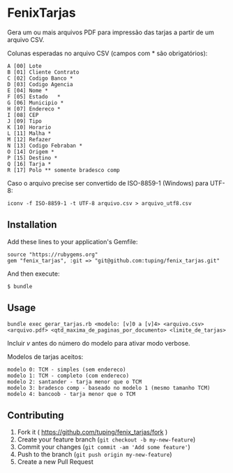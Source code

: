 # FenixTarjas

Gera um ou mais arquivos PDF para impressão das tarjas a partir de um arquivo CSV.

Colunas esperadas no arquivo CSV (campos com * são obrigatórios):

    A [00] Lote
    B [01] Cliente Contrato
    C [02] Codigo Banco *
    D [03] Codigo Agencia
    E [04] Nome	*
    F [05] Estado	*
    G [06] Municipio *
    H [07] Endereco *
    I [08] CEP
    J [09] Tipo
    K [10] Horario
    L [11] Malha *
    M [12] Refazer
    N [13] Codigo Febraban *
    O [14] Origem *
    P [15] Destino *
    Q [16] Tarja *
    R [17] Polo ** somente bradesco comp

Caso o arquivo precise ser convertido de ISO-8859-1 (Windows) para UTF-8:

    iconv -f ISO-8859-1 -t UTF-8 arquivo.csv > arquivo_utf8.csv

## Installation

Add these lines to your application's Gemfile:

    source "https://rubygems.org"
    gem "fenix_tarjas", :git => "git@github.com:tuping/fenix_tarjas.git"


And then execute:

    $ bundle

## Usage

    bundle exec gerar_tarjas.rb <modelo: [v]0 a [v]4> <arquivo.csv> <arquivo.pdf> <qtd_maxima_de_paginas_por_documento> <limite_de_tarjas>

Incluir *v* antes do número do modelo para ativar modo verbose.

Modelos de tarjas aceitos:

    modelo 0: TCM - simples (sem endereco)
    modelo 1: TCM - completo (com endereco)
    modelo 2: santander - tarja menor que o TCM
    modelo 3: bradesco comp - baseado no modelo 1 (mesmo tamanho TCM)
    modelo 4: bancoob - tarja menor que o TCM


## Contributing

1. Fork it ( https://github.com/tuping/fenix_tarjas/fork )
2. Create your feature branch (`git checkout -b my-new-feature`)
3. Commit your changes (`git commit -am 'Add some feature'`)
4. Push to the branch (`git push origin my-new-feature`)
5. Create a new Pull Request
